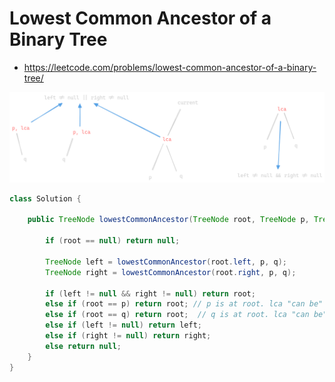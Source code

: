 # Lowest Common Ancestor of a Binary Tree

- https://leetcode.com/problems/lowest-common-ancestor-of-a-binary-tree/

![lca](./lca.png)

```java
class Solution {

    public TreeNode lowestCommonAncestor(TreeNode root, TreeNode p, TreeNode q) {
        
        if (root == null) return null;

        TreeNode left = lowestCommonAncestor(root.left, p, q);
        TreeNode right = lowestCommonAncestor(root.right, p, q);

        if (left != null && right != null) return root;
        else if (root == p) return root; // p is at root. lca "can be" at root if left / right had q
        else if (root == q) return root;  // q is at root. lca "can be" at root if left / right had p
        else if (left != null) return left;
        else if (right != null) return right;
        else return null;
    }
}
```
